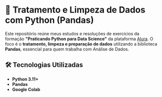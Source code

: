 # 🧹 Tratamento e Limpeza de Dados com Python (Pandas)

Este repositório reúne meus estudos e resoluções de exercícios da formação **"Praticando Python para Data Science"** da plataforma [Alura](https://www.alura.com.br). O foco é o **tratamento, limpeza e preparação de dados** utilizando a biblioteca **Pandas**, essencial para quem trabalha com Análise de Dados.

## 🛠️ Tecnologias Utilizadas

- **Python 3.11+**
- **Pandas**
- **Google Colab**
